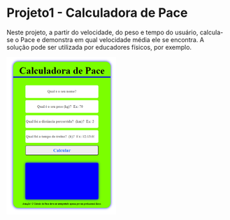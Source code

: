 # Projeto1 - Calculadora de Pace

Neste projeto, a partir do velocidade, do peso e tempo do usuário, calcula-se o Pace e demonstra em qual velocidade média ele se encontra. A solução pode ser utilizada por educadores físicos, por exemplo.

<a href="https://thiagopio0.github.io/Calculadora_de_pace/"><img src=".\Calculadora.png" width="250px"></a>

